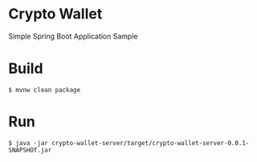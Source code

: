 # Crypto Wallet

Simple Spring Boot Application Sample

# Build

```
$ mvnw clean package
```

# Run

```
$ java -jar crypto-wallet-server/target/crypto-wallet-server-0.0.1-SNAPSHOT.jar
```
